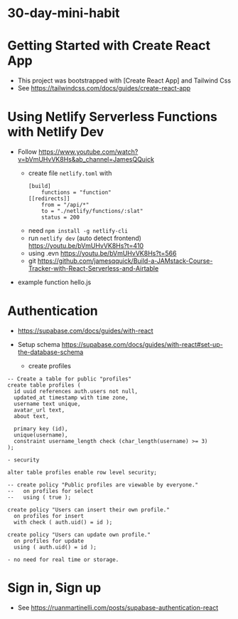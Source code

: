 # 30-day-mini-habit

# Getting Started with Create React App

- This project was bootstrapped with [Create React App] and Tailwind Css 
- See https://tailwindcss.com/docs/guides/create-react-app

# Using Netlify Serverless Functions with Netlify Dev

- Follow https://www.youtube.com/watch?v=bVmUHvVK8Hs&ab_channel=JamesQQuick
    - create file `netlify.toml` with
        ```
        [build]
            functions = "function"
        [[redirects]]
            from = "/api/*"
            to = "./netlify/functions/:slat"
            status = 200
        ```
    - need `npm install -g netlify-cli` 
    - run `netlify dev` (auto detect frontend) https://youtu.be/bVmUHvVK8Hs?t=410
    - using .evn https://youtu.be/bVmUHvVK8Hs?t=566
    - git https://github.com/jamesqquick/Build-a-JAMstack-Course-Tracker-with-React-Serverless-and-Airtable

- example function hello.js

# Authentication

- https://supabase.com/docs/guides/with-react

- Setup schema https://supabase.com/docs/guides/with-react#set-up-the-database-schema
    - create profiles   
```
-- Create a table for public "profiles"
create table profiles (
  id uuid references auth.users not null,
  updated_at timestamp with time zone,
  username text unique,
  avatar_url text,
  about text,

  primary key (id),
  unique(username),
  constraint username_length check (char_length(username) >= 3)
);
```
    - security
```
alter table profiles enable row level security;

-- create policy "Public profiles are viewable by everyone."
--   on profiles for select
--   using ( true );

create policy "Users can insert their own profile."
  on profiles for insert
  with check ( auth.uid() = id );

create policy "Users can update own profile."
  on profiles for update
  using ( auth.uid() = id );
```
    - no need for real time or storage.

# Sign in, Sign up

- See https://ruanmartinelli.com/posts/supabase-authentication-react